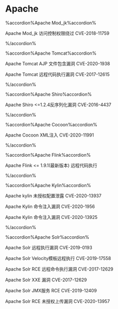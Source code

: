 # Apache

%accordion%Apache Mod_jk%accordion%

Apache Mod_jk 访问控制权限绕过 CVE-2018-11759

%/accordion%

%accordion%Apache Tomcat%accordion%

Apache Tomcat AJP 文件包含漏洞 CVE-2020-1938

Apache Tomcat 远程代码执行漏洞 CVE-2017-12615

%/accordion%

%accordion%Apache Shiro%accordion%

Apache Shiro <=1.2.4反序列化漏洞 CVE-2016-4437

%/accordion%

%accordion%Apache Cocoon%accordion%

Apache Cocoon XML注入 CVE-2020-11991

%/accordion%

%accordion%Apache Flink%accordion%

Apache Flink <= 1.9.1(最新版本) 远程代码执行

%/accordion%

%accordion%Apache Kylin%accordion%

Apache kylin 未授权配置泄露 CVE-2020-13937

Apache Kylin 命令注入漏洞 CVE-2020-1956

Apache Kylin 命令注入漏洞 CVE-2020-13925

%/accordion%

%accordion%Apache Solr%accordion%

Apache Solr 远程执行漏洞 CVE-2019-0193

Apache Solr Velocity模板远程执行 CVE-2019-17558

Apache Solr RCE 远程命令执行漏洞 CVE-2017-12629

Apache Solr XXE 漏洞 CVE-2017-12629

Apache Solr JMX服务 RCE  CVE-2019-12409

Apache Solr RCE 未授权上传漏洞 CVE-2020-13957

